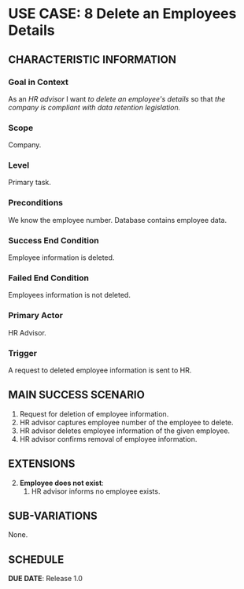 # USE CASE: 8 Delete an Employees Details

## CHARACTERISTIC INFORMATION

### Goal in Context

As an *HR advisor* I want *to delete an employee's details* so that *the company is compliant with data retention legislation.*

### Scope

Company.

### Level

Primary task.

### Preconditions

We know the employee number.  Database contains employee data.

### Success End Condition

Employee information is deleted.

### Failed End Condition

Employees information is not deleted.

### Primary Actor

HR Advisor.

### Trigger

A request to deleted employee information is sent to HR.

## MAIN SUCCESS SCENARIO

1. Request for deletion of employee information.
2. HR advisor captures employee number of the employee to delete.
3. HR advisor deletes employee information of the given employee.
4. HR advisor confirms removal of employee information.

## EXTENSIONS

2. **Employee does not exist**:
    1. HR advisor informs no employee exists.

## SUB-VARIATIONS

None.

## SCHEDULE

**DUE DATE**: Release 1.0
